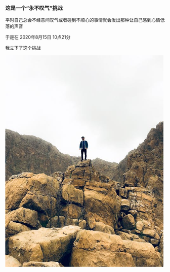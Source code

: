 ### 这是一个“永不叹气”挑战

平时自己总会不经意间叹气或者碰到不顺心的事情就会发出那种让自己感到心情低落的声音

于是在 2020年8月15日 10点21分

我立下了这个挑战

![人, 低角度拍攝, 健行, 冒險 的 免费素材图片](%E5%9B%BE%E7%89%87/pexels-photo-943747.jpeg)